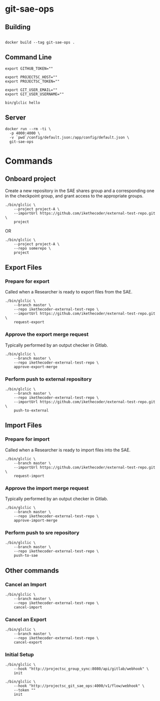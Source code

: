 # git-sae-ops


## Building

```

docker build --tag git-sae-ops .

```


## Command Line

```
export GITHUB_TOKEN=""

export PROJECTSC_HOST=""
export PROJECTSC_TOKEN=""

export GIT_USER_EMAIL=""
export GIT_USER_USERNAME=""

bin/glclic hello

```

## Server

```
docker run --rm -ti \
  -p 4000:4000 \
  -v `pwd`/config/default.json:/app/config/default.json \
  git-sae-ops

```

# Commands

## Onboard project

Create a new repository in the SAE shares group and a corresponding one in the checkpoint group, and grant access to the appropriate groups.

```
./bin/glclic \
    --project project-A \
    --importUrl https://github.com/ikethecoder/external-test-repo.git \
    project
```

OR 

```
./bin/glclic \
    --project project-A \
    --repo somerepo \
    project
```


## Export Files

### Prepare for export

Called when a Researcher is ready to export files from the SAE.

```
./bin/glclic \
    --branch master \
    --repo ikethecoder-external-test-repo \
    --importUrl https://github.com/ikethecoder/external-test-repo.git \
    request-export
```


### Approve the export merge request

Typically performed by an output checker in Gitlab.

```
./bin/glclic \
    --branch master \
    --repo ikethecoder-external-test-repo \
    approve-export-merge

```

### Perform push to external repository

```
./bin/glclic \
    --branch master \
    --repo ikethecoder-external-test-repo \
    --importUrl https://github.com/ikethecoder/external-test-repo.git \
    push-to-external
```


## Import Files

### Prepare for import

Called when a Researcher is ready to import files into the SAE.

```
./bin/glclic \
    --branch master \
    --importUrl https://github.com/ikethecoder/external-test-repo.git \
    request-import
```

### Approve the import merge request

Typically performed by an output checker in Gitlab.

```
./bin/glclic \
    --branch master \
    --repo ikethecoder-external-test-repo \
    approve-import-merge

```

### Perform push to sre repository

```
./bin/glclic \
    --branch master \
    --repo ikethecoder-external-test-repo \
    push-to-sae
```


## Other commands

### Cancel an Import

```
./bin/glclic \
    --branch master \
    --repo ikethecoder-external-test-repo \
    cancel-import
```

### Cancel an Export

```
./bin/glclic \
    --branch master \
    --repo ikethecoder-external-test-repo \
    cancel-export
```


### Initial Setup

```
./bin/glclic \
    --hook "http://projectsc_group_sync:8080/api/gitlab/webhook" \
    init

./bin/glclic \
    --hook "http://projectsc_git_sae_ops:4000/v1/flow/webhook" \
    --token ""
    init
```
